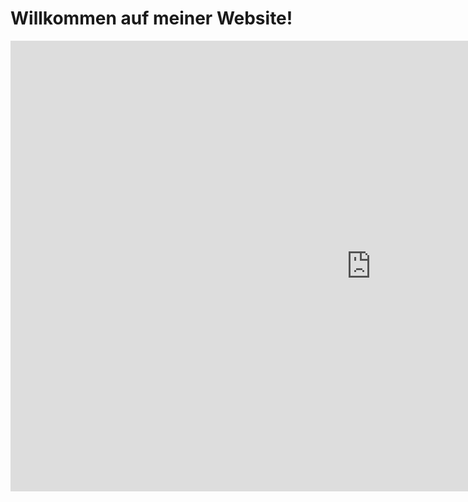 # Willkommen auf meiner Website!

<iframe width="1154" height="721" src="https://www.youtube.com/embed/syWAKaj-4ck" frameborder="0" allow="accelerometer; autoplay; encrypted-media; gyroscope; picture-in-picture" allowfullscreen></iframe>
